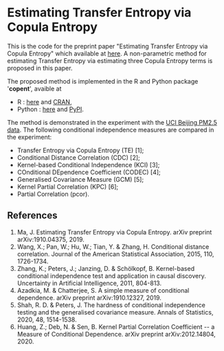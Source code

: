 # Estimating Transfer Entropy via Copula Entropy
This is the code for the preprint paper "Estimating Transfer Entropy via Copula Entropy" which available at [here](https://arxiv.org/abs/1910.04375). A non-parametric method for estimating Transfer Entropy via estimating three Copula Entropy terms is proposed in this paper.

The proposed method is implemented in the R and Python package '**copent**', avaible at 
* R : [here](https://github.com/majianthu/copent) and  [CRAN](https://cran.r-project.org/package=copent), 
* Python : [here](https://github.com/majianthu/pycopent) and [PyPI](https://pypi.org/project/copent). 
 
The method is demonstrated in the experiment with the [UCI Beijing PM2.5 data](http://archive.ics.uci.edu/ml/datasets/Beijing+PM2.5+Data). The following conditional independence measures are compared in the experiment:
* Transfer Entropy via Copula Entropy (TE) [1];
* Conditional Distance Correlation (CDC) [2];
* Kernel-based Conditional Independence (KCI) [3];
* COnditional DEpendence Coefficient (CODEC) [4];
* Generalised Covariance Measure (GCM) [5];
* Kernel Partial Correlation (KPC) [6];
* Partial Correlation (pcor).

## References
1. Ma, J. Estimating Transfer Entropy via Copula Entropy. arXiv preprint arXiv:1910.04375, 2019.
2. Wang, X.; Pan, W.; Hu, W.; Tian, Y. & Zhang, H. Conditional distance correlation. Journal of the American Statistical Association, 2015, 110, 1726-1734.
3. Zhang, K.; Peters, J.; Janzing, D. & Schölkopf, B. Kernel-based conditional independence test and application in causal discovery. Uncertainty in Artificial Intelligence, 2011, 804-813.
4. Azadkia, M. & Chatterjee, S. A simple measure of conditional dependence. arXiv preprint arXiv:1910.12327, 2019.
5. Shah, R. D. & Peters, J. The hardness of conditional independence testing and the generalised covariance measure. Annals of Statistics, 2020, 48, 1514-1538.
6. Huang, Z.; Deb, N. & Sen, B. Kernel Partial Correlation Coefficient -- a Measure of Conditional Dependence. arXiv preprint arXiv:2012.14804, 2020.
